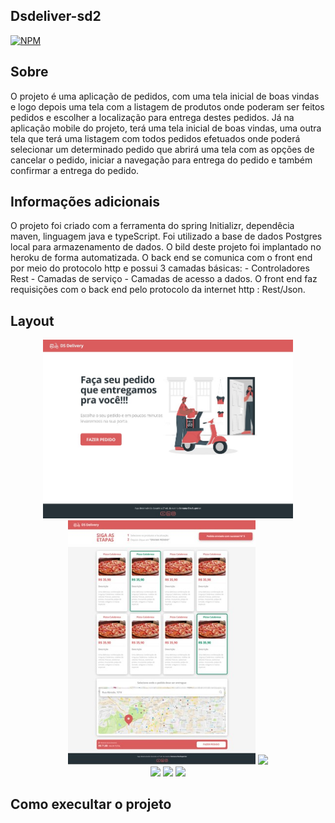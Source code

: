 ## Dsdeliver-sd2

[![NPM](https://img.shields.io/npm/l/react)](https://github.com/charlistonrodrigo/dsdeliver-sds2/blob/main/LICENSE)

## Sobre

O projeto é uma aplicação de pedidos, com uma tela inicial de boas vindas e logo depois uma tela com a listagem de produtos onde poderam ser feitos pedidos
e escolher a localização para entrega destes pedidos.
Já na aplicação mobile do projeto, terá uma tela inicial de boas vindas, uma outra tela que terá uma listagem com todos pedidos efetuados onde poderá selecionar
um determinado pedido que abrirá uma tela com as opções de cancelar o pedido, iniciar a navegação para entrega do pedido e também confirmar a entrega do pedido.  

## Informações adicionais

O projeto foi criado com a ferramenta do spring Initializr, dependêcia maven, linguagem java e typeScript. Foi utilizado a base de dados Postgres local para 
armazenamento de dados.
O bild deste projeto foi implantado no heroku de forma automatizada. O back end se comunica com o front end por meio do protocolo http e possui 3 camadas
básicas: - Controladores Rest
         - Camadas de serviço
         - Camadas de acesso a dados.
O front end faz requisições com o back end pelo protocolo da internet http : Rest/Json.         

## Layout
<p align="center">
  <img width="400" src="Home.jpg">
  <img width="300" src="Card.jpg/">
  <img width="200" src="assets/"><br>
  <img width="200" src="assets/">
  <img width="200" src="assets/">
  <img width="200" src="assets/">
  
  
</P>

## Como execultar o projeto

